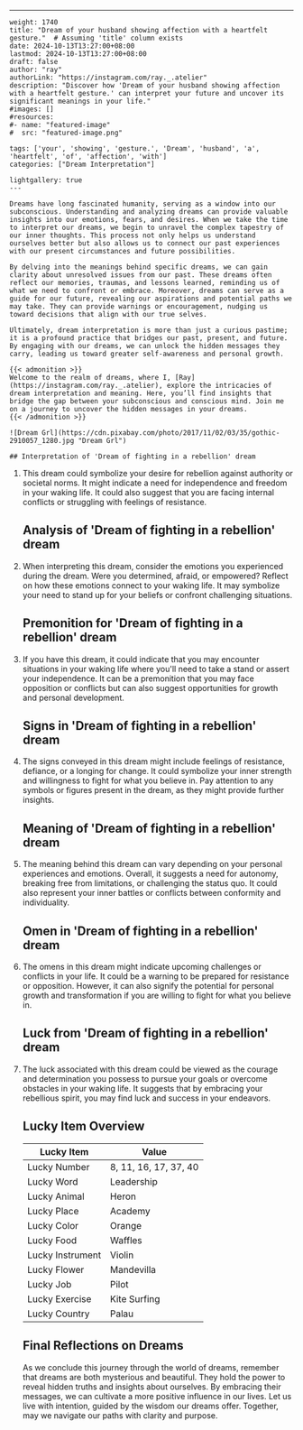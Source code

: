 ---
    weight: 1740
    title: "Dream of your husband showing affection with a heartfelt gesture."  # Assuming 'title' column exists
    date: 2024-10-13T13:27:00+08:00
    lastmod: 2024-10-13T13:27:00+08:00
    draft: false
    author: "ray"
    authorLink: "https://instagram.com/ray._.atelier"
    description: "Discover how 'Dream of your husband showing affection with a heartfelt gesture.' can interpret your future and uncover its significant meanings in your life."
    #images: []
    #resources:
    #- name: "featured-image"
    #  src: "featured-image.png"
    
    tags: ['your', 'showing', 'gesture.', 'Dream', 'husband', 'a', 'heartfelt', 'of', 'affection', 'with']
    categories: ["Dream Interpretation"]
    
    lightgallery: true
    ---
    
    Dreams have long fascinated humanity, serving as a window into our subconscious. Understanding and analyzing dreams can provide valuable insights into our emotions, fears, and desires. When we take the time to interpret our dreams, we begin to unravel the complex tapestry of our inner thoughts. This process not only helps us understand ourselves better but also allows us to connect our past experiences with our present circumstances and future possibilities.
    
    By delving into the meanings behind specific dreams, we can gain clarity about unresolved issues from our past. These dreams often reflect our memories, traumas, and lessons learned, reminding us of what we need to confront or embrace. Moreover, dreams can serve as a guide for our future, revealing our aspirations and potential paths we may take. They can provide warnings or encouragement, nudging us toward decisions that align with our true selves.
    
    Ultimately, dream interpretation is more than just a curious pastime; it is a profound practice that bridges our past, present, and future. By engaging with our dreams, we can unlock the hidden messages they carry, leading us toward greater self-awareness and personal growth.
    
    {{< admonition >}}
    Welcome to the realm of dreams, where I, [Ray](https://instagram.com/ray._.atelier), explore the intricacies of dream interpretation and meaning. Here, you’ll find insights that bridge the gap between your subconscious and conscious mind. Join me on a journey to uncover the hidden messages in your dreams.
    {{< /admonition >}}
    
    ![Dream Grl](https://cdn.pixabay.com/photo/2017/11/02/03/35/gothic-2910057_1280.jpg "Dream Grl")
    
    ## Interpretation of 'Dream of fighting in a rebellion' dream
    
1. This dream could symbolize your desire for rebellion against authority or societal norms. It might indicate a need for independence and freedom in your waking life. It could also suggest that you are facing internal conflicts or struggling with feelings of resistance.
    
    ## Analysis of 'Dream of fighting in a rebellion' dream
    
2. When interpreting this dream, consider the emotions you experienced during the dream. Were you determined, afraid, or empowered? Reflect on how these emotions connect to your waking life. It may symbolize your need to stand up for your beliefs or confront challenging situations.
    
    ## Premonition for 'Dream of fighting in a rebellion' dream
    
3. If you have this dream, it could indicate that you may encounter situations in your waking life where you'll need to take a stand or assert your independence. It can be a premonition that you may face opposition or conflicts but can also suggest opportunities for growth and personal development.
    
    ## Signs in 'Dream of fighting in a rebellion' dream
    
4. The signs conveyed in this dream might include feelings of resistance, defiance, or a longing for change. It could symbolize your inner strength and willingness to fight for what you believe in. Pay attention to any symbols or figures present in the dream, as they might provide further insights.
    
    ## Meaning of 'Dream of fighting in a rebellion' dream
    
5. The meaning behind this dream can vary depending on your personal experiences and emotions. Overall, it suggests a need for autonomy, breaking free from limitations, or challenging the status quo. It could also represent your inner battles or conflicts between conformity and individuality.
    
    ## Omen in 'Dream of fighting in a rebellion' dream
    
6. The omens in this dream might indicate upcoming challenges or conflicts in your life. It could be a warning to be prepared for resistance or opposition. However, it can also signify the potential for personal growth and transformation if you are willing to fight for what you believe in.
    
    ## Luck from 'Dream of fighting in a rebellion' dream
    
7. The luck associated with this dream could be viewed as the courage and determination you possess to pursue your goals or overcome obstacles in your waking life. It suggests that by embracing your rebellious spirit, you may find luck and success in your endeavors.

    
    ## Lucky Item Overview
    | Lucky Item          | Value              |
    |---------------|--------------------|
    | Lucky Number        | 8, 11, 16, 17, 37, 40  |
    | Lucky Word          | Leadership |
    | Lucky Animal        | Heron |
    | Lucky Place         | Academy     |
    | Lucky Color         | Orange     |
    | Lucky Food          | Waffles      |
    | Lucky Instrument    | Violin |
    | Lucky Flower        | Mandevilla    |
    | Lucky Job           | Pilot       |
    | Lucky Exercise      | Kite Surfing  |
    | Lucky Country       | Palau    |
    
    
    ##  Final Reflections on Dreams
    
    As we conclude this journey through the world of dreams, remember that dreams are both mysterious and beautiful. They hold the power to reveal hidden truths and insights about ourselves. By embracing their messages, we can cultivate a more positive influence in our lives. Let us live with intention, guided by the wisdom our dreams offer. Together, may we navigate our paths with clarity and purpose.
    
